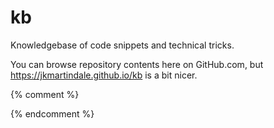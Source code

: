 <!--{% comment %}-->
# kb

Knowledgebase of code snippets and technical tricks.

You can browse repository contents here on GitHub.com, but https://jkmartindale.github.io/kb is a bit nicer.
<!--{% endcomment %}-->
{% comment %}
<!--{% endcomment %}
{{ site.github.project_tagline }}

<p></p>
{% include entries.html %}

{% comment %}-->
{% endcomment %}
